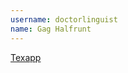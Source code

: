 ```yaml
---
username: doctorlinguist
name: Gag Halfrunt
---
```


[Texapp](http://www.floodgap.com/software/texapp/)
